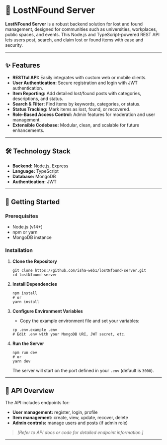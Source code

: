 # 🧩 LostNFound Server

**LostNFound Server** is a robust backend solution for lost and found management, designed for communities such as universities, workplaces, public spaces, and events. This Node.js and TypeScript-powered REST API lets users post, search, and claim lost or found items with ease and security.

---

## ✨ Features

- **RESTful API:** Easily integrates with custom web or mobile clients.
- **User Authentication:** Secure registration and login with JWT authentication.
- **Item Reporting:** Add detailed lost/found posts with categories, descriptions, and status.
- **Search & Filter:** Find items by keywords, categories, or status.
- **Status Tracking:** Mark items as lost, found, or recovered.
- **Role-Based Access Control:** Admin features for moderation and user management.
- **Extensible Codebase:** Modular, clean, and scalable for future enhancements.

---

## 🛠️ Technology Stack

- **Backend:** Node.js, Express
- **Language:** TypeScript
- **Database:** MongoDB
- **Authentication:** JWT

---

## 🚀 Getting Started

### Prerequisites

- Node.js (v14+)
- npm or yarn
- MongoDB instance

### Installation

1. **Clone the Repository**
    ```
    git clone https://github.com/isha-web1/lostNfound-server.git
    cd lostNfound-server
    ```
2. **Install Dependencies**
    ```
    npm install
    # or
    yarn install
    ```
3. **Configure Environment Variables**

    - Copy the example environment file and set your variables:

    ```
    cp .env.example .env
    # Edit .env with your MongoDB URI, JWT secret, etc.
    ```

4. **Run the Server**
    ```
    npm run dev
    # or
    yarn dev
    ```

    The server will start on the port defined in your `.env` (default is `3000`).

---

## 🧭 API Overview

The API includes endpoints for:

- **User management:** register, login, profile
- **Item management:** create, view, update, recover, delete
- **Admin controls:** manage users and posts (if admin role)

> *[Refer to API docs or code for detailed endpoint information.]*

---



